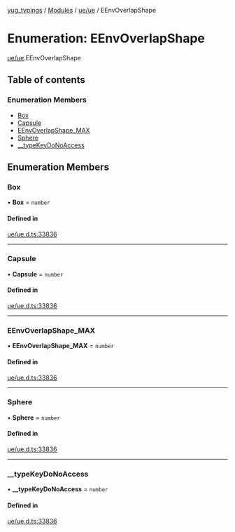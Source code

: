 [yug_typings](../README.md) / [Modules](../modules.md) / [ue/ue](../modules/ue_ue.md) / EEnvOverlapShape

# Enumeration: EEnvOverlapShape

[ue/ue](../modules/ue_ue.md).EEnvOverlapShape

## Table of contents

### Enumeration Members

- [Box](ue_ue.EEnvOverlapShape.md#box)
- [Capsule](ue_ue.EEnvOverlapShape.md#capsule)
- [EEnvOverlapShape\_MAX](ue_ue.EEnvOverlapShape.md#eenvoverlapshape_max)
- [Sphere](ue_ue.EEnvOverlapShape.md#sphere)
- [\_\_typeKeyDoNoAccess](ue_ue.EEnvOverlapShape.md#__typekeydonoaccess)

## Enumeration Members

### Box

• **Box** = `number`

#### Defined in

[ue/ue.d.ts:33836](https://github.com/YugMetaverse/yug_typings/blob/25cad34/ue/ue.d.ts#L33836)

___

### Capsule

• **Capsule** = `number`

#### Defined in

[ue/ue.d.ts:33836](https://github.com/YugMetaverse/yug_typings/blob/25cad34/ue/ue.d.ts#L33836)

___

### EEnvOverlapShape\_MAX

• **EEnvOverlapShape\_MAX** = `number`

#### Defined in

[ue/ue.d.ts:33836](https://github.com/YugMetaverse/yug_typings/blob/25cad34/ue/ue.d.ts#L33836)

___

### Sphere

• **Sphere** = `number`

#### Defined in

[ue/ue.d.ts:33836](https://github.com/YugMetaverse/yug_typings/blob/25cad34/ue/ue.d.ts#L33836)

___

### \_\_typeKeyDoNoAccess

• **\_\_typeKeyDoNoAccess** = `number`

#### Defined in

[ue/ue.d.ts:33836](https://github.com/YugMetaverse/yug_typings/blob/25cad34/ue/ue.d.ts#L33836)
